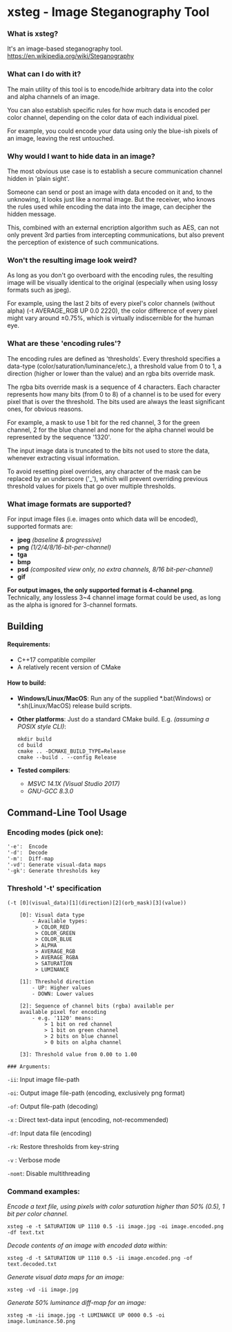 



 # xsteg - Image Steganography Tool

### What is xsteg?
It's an image-based steganography tool.
https://en.wikipedia.org/wiki/Steganography

### What can I do with it?

The main utility of this tool is to encode/hide arbitrary data into the color and alpha channels of an image.
    
You can also establish specific rules for how much data is encoded per color channel, depending on the color data of each individual pixel.
    
For example, you could encode your data using only the blue-ish pixels of an image, leaving the rest untouched.
    
### Why would I want to hide data in an image?

The most obvious use case is to establish a secure communication channel hidden in 'plain sight'.
    
Someone can send or post an image with data encoded on it and, to the unknowing, it looks just like a normal image. But the receiver, who knows the rules used while encoding the data into the image, can decipher the hidden message.
    
This, combined with an external encription algorithm such as AES, can not only prevent 3rd parties from intercepting communications, but also prevent the perception of existence of such communications.

### Won't the resulting image look weird?

As long as you don't go overboard with the encoding rules, the resulting image will be visually identical to the original (especially when using lossy formats such as jpeg).
    
For example, using the last 2 bits of every pixel's color channels (without alpha) (-t AVERAGE_RGB UP 0.0 2220), the color difference of every pixel might vary around ±0.75%, which is virtually indiscernible for the human eye.

### What are these 'encoding rules'?

The encoding rules are defined as 'thresholds'. Every threshold specifies a data-type (color/saturation/luminance/etc.), a threshold value from 0 to 1, a direction (higher or lower than the value) and an rgba bits override mask.
    
The rgba bits override mask is a sequence of 4 characters. Each character represents how many bits (from 0 to 8) of a channel is to be used for every pixel that is over the threshold. The bits used are always the least significant ones, for obvious reasons.
    
For example, a mask to use 1 bit for the red channel, 3 for the green channel, 2 for the blue channel and none for the alpha channel would be represented by the sequence '1320'. 
    
The input image data is truncated to the bits not used to store the data, whenever extracting visual information.

To avoid resetting pixel overrides, any character of the mask can be replaced by an underscore ('_'), which will prevent overriding previous threshold values for pixels that go over multiple thresholds.

### What image formats are supported?
For input image files (i.e. images onto which data will be encoded), supported formats are:
- **jpeg** _(baseline & progressive)_
- **png** _(1/2/4/8/16-bit-per-channel)_
- **tga**
- **bmp**
- **psd** _(composited view only, no extra channels, 8/16 bit-per-channel)_
- **gif**

**For output images, the only supported format is 4-channel png**. Technically, any lossless 3~4 channel image format could be used, as long as the alpha is ignored for 3-channel formats.

## Building

#### Requirements:

- C++17 compatible compiler
- A relatively recent version of CMake
#### How to build:
- **Windows/Linux/MacOS**: 
Run any of the supplied *.bat(Windows) or *.sh(Linux/MacOS) release build scripts.

- **Other platforms**:
Just do a standard CMake build. E.g. _(assuming a POSIX style CLI)_:
	```
	mkdir build
	cd build
	cmake .. -DCMAKE_BUILD_TYPE=Release
	cmake --build . --config Release
	```
- **Tested compilers**:

  - _MSVC 14.1X (Visual Studio 2017)_
  - _GNU-GCC 8.3.0_

## Command-Line Tool Usage

### Encoding modes (pick one):
    '-e':  Encode
    '-d':  Decode
    '-m':  Diff-map
    '-vd': Generate visual-data maps
    '-gk': Generate thresholds key

### Threshold '-t' specification 

`(-t [0](visual_data)[1](direction)[2](orb_mask)[3](value))`
```
    [0]: Visual data type
        - Available types:
         > COLOR_RED
         > COLOR_GREEN
         > COLOR_BLUE
         > ALPHA
         > AVERAGE_RGB
         > AVERAGE_RGBA
         > SATURATION
         > LUMINANCE

    [1]: Threshold direction
        - UP: Higher values
        - DOWN: Lower values

    [2]: Sequence of channel bits (rgba) available per
    available pixel for encoding
        - e.g. '1120' means:
            > 1 bit on red channel
            > 1 bit on green channel
            > 2 bits on blue channel
            > 0 bits on alpha channel

    [3]: Threshold value from 0.00 to 1.00

### Arguments:

```
`-ii`: Input image file-path

`-oi`: Output image file-path (encoding, exclusively png format)

`-of`: Output file-path (decoding)

`-x` : Direct text-data input (encoding, not-recommended)

`-df`: Input data file (encoding)

`-rk`: Restore thresholds from key-string

`-v` : Verbose mode

`-nomt`: Disable multithreading

### Command examples:

_Encode a text file, using pixels with color saturation higher than 50% (0.5), 1 bit per color channel._
```
xsteg -e -t SATURATION UP 1110 0.5 -ii image.jpg -oi image.encoded.png -df text.txt
```

_Decode contents of an image with encoded data within:_
```
xsteg -d -t SATURATION UP 1110 0.5 -ii image.encoded.png -of text.decoded.txt
```

_Generate visual data maps for an image:_
```
xsteg -vd -ii image.jpg
```

_Generate 50% luminance diff-map for an image:_
```
xsteg -m -ii image.jpg -t LUMINANCE UP 0000 0.5 -oi image.luminance.50.png
```

